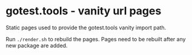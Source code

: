 # gotest.tools - vanity url pages

Static pages used to provide the gotest.tools vanity import path.

Run `./render.sh` to rebuild the pages. Pages need to be rebuilt after any new
package are added.
